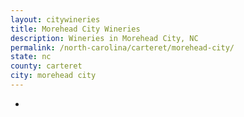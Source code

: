 ```yaml
---
layout: citywineries
title: Morehead City Wineries
description: Wineries in Morehead City, NC
permalink: /north-carolina/carteret/morehead-city/
state: nc
county: carteret
city: morehead city
---
```

-
